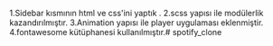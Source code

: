 1.Sidebar kısmının html ve css'ini yaptık .
2.scss yapısı ile modülerlik kazandırılmıştır.
3.Animation yapısı ile player uygulaması eklenmiştir.
4.fontawesome kütüphanesi kullanılmıştır.# spotify_clone
